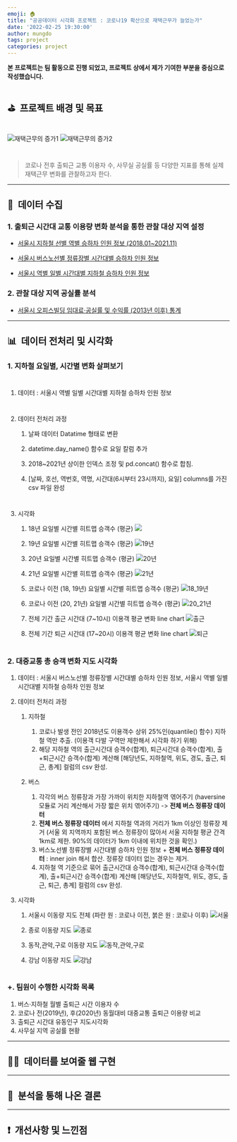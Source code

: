 ```yaml
---
emoji: 🏠
title: "공공데이터 시각화 프로젝트 : 코로나19 확산으로 재택근무가 늘었는가"
date: '2022-02-25 19:30:00'
author: mungdo
tags: project
categories: project
---
```


__본 프로젝트는 팀 활동으로 진행 되었고, 프로젝트 상에서 제가 기여한 부분을 중심으로 작성했습니다.__

#
## ⛳️ &nbsp;프로젝트 배경 및 목표
#  
![재택근무의 증가1](https://user-images.githubusercontent.com/82261307/155633280-2c446f5d-708b-418c-8884-1086b6476c2e.png)
![재택근무의 증가2](https://user-images.githubusercontent.com/82261307/155633291-6eee9e28-64de-4853-b50b-b0d52911606e.png)
#   
> 코로나 전후 출퇴근 교통 이용자 수, 사무실 공실률 등 다양한 지표를 통해
> 실제 재택근무 변화를 관찰하고자 한다.

---

## 📄  &nbsp;데이터 수집

### 1. 출퇴근 시간대 교통 이용량 변화 분석을 통한 관찰 대상 지역 설정

- [서울시 지하철 선별 역별 승하차 인원 정보 (2018.01~2021.11)](https://data.seoul.go.kr/dataList/OA-12914/S/1/datasetView.do#)

- [서울시 버스노선별 정류장별 시간대별 승하차 인원 정보](http://data.seoul.go.kr/dataList/OA-12913/S/1/datasetView.do#)

- [서울시 역별 일별 시간대별 지하철 승하차 인원 정보](http://www.seoulmetro.co.kr/kr/board.do?menuIdx=551&bbsIdx=2213351)

### 2. 관찰 대상 지역 공실률 분석

- [서울시 오피스빌딩 임대료·공실률 및 수익률 (2013년 이후) 통계](https://data.seoul.go.kr/dataList/10613/S/2/datasetView.do)


---

## 📊  &nbsp;데이터 전처리 및 시각화

### 1. 지하철 요일별, 시간별 변화 살펴보기
#
1. 데이터 : 서울시 역별 일별 시간대별 지하철 승하차 인원 정보
#
2. 데이터 전처리 과정 

    1. 날짜 데이터 Datatime 형태로 변환

    2. datetime.day_name() 함수로 요일 칼럼 추가

    3. 2018~2021년 상이한 인덱스 조정 및 pd.concat() 함수로 합침.

    4. [날짜, 호선, 역번호, 역명, 시간대(6시부터 23시까지), 요일] columns를 가진 csv 파일 완성
#
3. 시각화
    1. 18년 요일별 시간별 히트맵 승객수 (평균) <img src="./heap_pop_imgs/1.png"> 

    2. 19년 요일별 시간별 히트맵 승객수 (평균) ![19년](./heap_pop_imgs/2.png)

    3. 20년 요일별 시간별 히트맵 승객수 (평균) ![20년](./heap_pop_imgs/3.png)

    4. 21년 요일별 시간별 히트맵 승객수 (평균) ![21년](./heap_pop_imgs/4.png)

    5. 코로나 이전 (18, 19년) 요일별 시간별 히트맵 승객수 (평균) ![18_19년](./heap_pop_imgs/5.png)

    6. 코로나 이전 (20, 21년) 요일별 시간별 히트맵 승객수 (평균) ![20_21년](./heap_pop_imgs/6.png)

    7. 전체 기간 출근 시간대 (7~10시) 이용객 평균 변화 line chart ![출근](./heap_pop_imgs/7.png)

    8. 전체 기간 퇴근 시간대 (17~20시) 이용객 평균 변화 line chart ![퇴근](./heap_pop_imgs/8.png)
#
#
### 2. 대중교통 총 승객 변화 지도 시각화

1. 데이터 : 서울시 버스노선별 정류장별 시간대별 승하차 인원 정보, 서울시 역별 일별 시간대별 지하철 승하차 인원 정보

2. 데이터 전처리 과정

    1. 지하철 
        1. 코로나 발생 전인 2018년도 이용객수 상위 25%인(quantile() 함수) 지하철 역만 추출. (이용객 다발 구역만 제한해서 시각화 하기 위해)
        2. 해당 지하철 역의 출근시간대 승객수(합계), 퇴근시간대 승객수(합계), 출+퇴근시간 승객수(합계) 계산해 [해당년도, 지하철역, 위도, 경도, 출근, 퇴근, 총계] 컬럼의 csv 완성.

    2. 버스
        1. 각각의 버스 정류장과 가장 가까이 위치한 지하철역 엮어주기 (haversine 모듈로 거리 계산해서 가장 짧은 위치 엮어주기) -> __전체 버스 정류장 데이터__
        2. __전체 버스 정류장 데이터__ 에서 지하철 역과의 거리가 1km 이상인 정류장 제거 (서울 외 지역까지 포함된 버스 정류장이 많아서 서울 지하철 평균 간격 1km로 제한. 90%의 데이터가 1km 이내에 위치한 것을 확인.)
        3. 버스노선별 정류장별 시간대별 승하차 인원 정보 + __전체 버스 정류장 데이터__ : inner join 해서 합산. 정류장 데이터 없는 경우는 제거.
        4. 지하철 역 기준으로 묶어 출근시간대 승객수(합계), 퇴근시간대 승객수(합계), 출+퇴근시간 승객수(합계) 계산해 [해당년도, 지하철역, 위도, 경도, 출근, 퇴근, 총계] 컬럼의 csv 완성.

3. 시각화

    1. 서울시 이동량 지도 전체 (파란 원 : 코로나 이전, 붉은 원 : 코로나 이후) ![서울](./heap_pop_imgs/map1.png)

    2. 종로 이동량 지도 ![종로](./heap_pop_imgs/map2.png)

    3. 동작,관악,구로 이동량 지도 ![동작,관악,구로](./heap_pop_imgs/map3.png)

    4. 강남 이동량 지도 ![강남](./heap_pop_imgs/map4.png)

# 
### +. 팀원이 수행한 시각화 목록
1. 버스·지하철 월별 출퇴근 시간 이용자 수
2. 코로나 전(2019년), 후(2020년) 동월대비 대중교통 출퇴근 이용량 비교
3. 출퇴근 시간대 유동인구 지도시각화
4. 사무실 지역 공실률 현황

---

## 👩‍💻  &nbsp;데이터를 보여줄 웹 구현




---

## 🏁  &nbsp;분석을 통해 나온 결론




---

## ❗️ &nbsp;개선사항 및 느낀점










```toc
```


